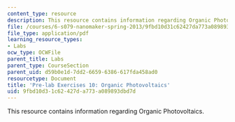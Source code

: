 ```yaml
---
content_type: resource
description: This resource contains information regarding Organic Photovoltaics.
file: /courses/6-s079-nanomaker-spring-2013/9fbd10d31c62427da773a089893dbd7d_MIT6_S079S13_prelab10.pdf
file_type: application/pdf
learning_resource_types:
- Labs
ocw_type: OCWFile
parent_title: Labs
parent_type: CourseSection
parent_uid: d59b0e1d-7dd2-6659-6386-617fda458ad0
resourcetype: Document
title: 'Pre-lab Exercises 10: Organic Photovoltaics'
uid: 9fbd10d3-1c62-427d-a773-a089893dbd7d
---
```

This resource contains information regarding Organic Photovoltaics.

